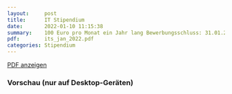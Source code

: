 ```yaml
---
layout:     post
title:      IT Stipendium
date:       2022-01-10 11:15:38
summary:    100 Euro pro Monat ein Jahr lang Bewerbungsschluss: 31.01.2022
pdf:        its_jan_2022.pdf
categories: Stipendium
---
```


<a class="btn btn-primary" href="{{ site.url }}/pdfs/{{page.pdf}}">PDF anzeigen</a>

<h3>Vorschau (nur auf Desktop-Geräten)</h3>
<div class="d-none d-sm-block">
    <object data="{{ site.url }}/pdfs/{{page.pdf}}" width="100%" height="750" type='application/pdf'>
    </object>
</div>
